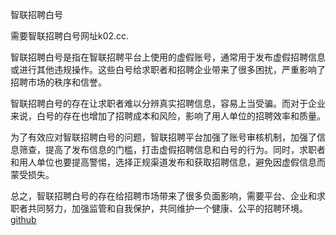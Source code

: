 智联招聘白号

需要智联招聘白号网址k02.cc.

智联招聘白号是指在智联招聘平台上使用的虚假账号，通常用于发布虚假招聘信息或进行其他违规操作。这些白号给求职者和招聘企业带来了很多困扰，严重影响了招聘市场的秩序和信誉。

智联招聘白号的存在让求职者难以分辨真实招聘信息，容易上当受骗。而对于企业来说，白号的存在也增加了招聘成本和风险，影响了用人单位的招聘效率和质量。

为了有效应对智联招聘白号的问题，智联招聘平台加强了账号审核机制，加强了信息筛查，提高了发布信息的门槛，打击虚假招聘信息和白号的行为。同时，求职者和用人单位也要提高警惕，选择正规渠道发布和获取招聘信息，避免因虚假信息而蒙受损失。

总之，智联招聘白号的存在给招聘市场带来了很多负面影响，需要平台、企业和求职者共同努力，加强监管和自我保护，共同维护一个健康、公平的招聘环境。[github](https://github.com)